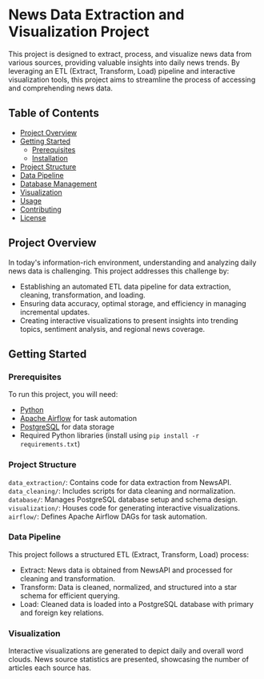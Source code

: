 # News Data Extraction and Visualization Project

This project is designed to extract, process, and visualize news data from various sources, providing valuable insights into daily news trends. By leveraging an ETL (Extract, Transform, Load) pipeline and interactive visualization tools, this project aims to streamline the process of accessing and comprehending news data.

## Table of Contents
- [Project Overview](#project-overview)
- [Getting Started](#getting-started)
  - [Prerequisites](#prerequisites)
  - [Installation](#installation)
- [Project Structure](#project-structure)
- [Data Pipeline](#data-pipeline)
- [Database Management](#database-management)
- [Visualization](#visualization)
- [Usage](#usage)
- [Contributing](#contributing)
- [License](#license)

## Project Overview

In today's information-rich environment, understanding and analyzing daily news data is challenging. This project addresses this challenge by:

- Establishing an automated ETL data pipeline for data extraction, cleaning, transformation, and loading.
- Ensuring data accuracy, optimal storage, and efficiency in managing incremental updates.
- Creating interactive visualizations to present insights into trending topics, sentiment analysis, and regional news coverage.

## Getting Started

### Prerequisites

To run this project, you will need:

- [Python](https://www.python.org/downloads/)
- [Apache Airflow](https://airflow.apache.org/docs/stable/start.html) for task automation
- [PostgreSQL](https://www.postgresql.org/download/) for data storage
- Required Python libraries (install using `pip install -r requirements.txt`)

### Project Structure
`data_extraction/`: Contains code for data extraction from NewsAPI.
`data_cleaning/`: Includes scripts for data cleaning and normalization.
`database/`: Manages PostgreSQL database setup and schema design.
`visualization/`: Houses code for generating interactive visualizations.
`airflow/`: Defines Apache Airflow DAGs for task automation.

### Data Pipeline
This project follows a structured ETL (Extract, Transform, Load) process:

- Extract: News data is obtained from NewsAPI and processed for cleaning and transformation.
- Transform: Data is cleaned, normalized, and structured into a star schema for efficient querying.
- Load: Cleaned data is loaded into a PostgreSQL database with primary and foreign key relations.

### Visualization
Interactive visualizations are generated to depict daily and overall word clouds.
News source statistics are presented, showcasing the number of articles each source has.
